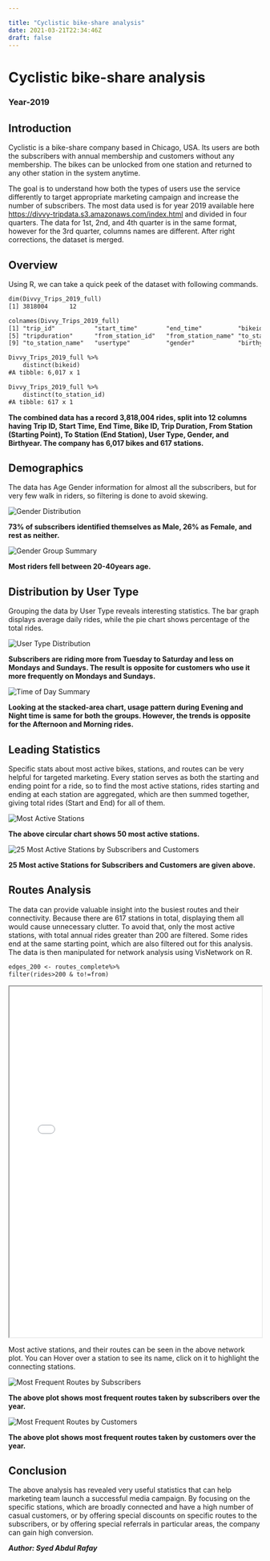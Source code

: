 ```yaml
---

title: "Cyclistic bike-share analysis"
date: 2021-03-21T22:34:46Z
draft: false
---
```


# Cyclistic bike-share analysis 

### Year-2019



## Introduction

Cyclistic is a bike-share company based in Chicago, USA. Its users are both the subscribers with annual membership and customers without any membership. The bikes can be unlocked from one station and returned to any other station in the system anytime. 

The goal is to understand how both the types of users use the service differently to target appropriate marketing campaign and increase the number of subscribers. The most data  used is for year 2019 available here https://divvy-tripdata.s3.amazonaws.com/index.html and divided in four quarters. The data for 1st, 2nd, and 4th quarter is in the same format, however for the 3rd quarter, columns names are different. After right corrections, the dataset is merged.  

## Overview

Using R, we can take a quick peek of the dataset with following commands. 

```rst
dim(Divvy_Trips_2019_full)
[1] 3818004      12
```

```rst
colnames(Divvy_Trips_2019_full)
[1] "trip_id"           "start_time"        "end_time"          "bikeid"           
[5] "tripduration"      "from_station_id"   "from_station_name" "to_station_id"    
[9] "to_station_name"   "usertype"          "gender"            "birthyear"
```

```rst
Divvy_Trips_2019_full %>% 
	distinct(bikeid)
#A tibble: 6,017 x 1
```

```rst
Divvy_Trips_2019_full %>% 
	distinct(to_station_id)
#A tibble: 617 x 1
```

**The combined data has a record 3,818,004 rides, split into 12 columns having Trip ID, Start Time, End Time, Bike ID, Trip Duration, From Station (Starting Point), To Station (End Station), User Type, Gender, and Birthyear. The company has 6,017 bikes and 617 stations.**

## Demographics

The data has Age Gender information for almost all the subscribers, but for very few walk in riders, so filtering is done to avoid skewing. 

![Gender Distribution](projects/DIVVY_Bike_Sharing_2019/Gender_Summary.png)

**73% of subscribers identified themselves as Male, 26% as Female, and rest as neither.**





![Gender Group Summary](projects/DIVVY_Bike_Sharing_2019/age_rides_summary.png)

**Most riders fell between 20-40years age.**

## Distribution by User Type

Grouping the data by User Type reveals interesting statistics. The bar graph displays average daily rides, while the pie chart shows percentage of the total rides.

![User Type Distribution](projects/DIVVY_Bike_Sharing_2019/user_type_daily_distribution.png)

**Subscribers are riding more from Tuesday to Saturday and less on Mondays and Sundays. The result is opposite for customers who use it more frequently on Mondays and Sundays.**

![Time of Day Summary](projects/DIVVY_Bike_Sharing_2019/time_day_summary.png)

**Looking at the stacked-area chart, usage pattern during Evening and Night time is same for both the groups. However,  the trends is opposite for the Afternoon and Morning rides.**

## Leading Statistics

Specific stats about most active bikes, stations, and routes can be very helpful for targeted marketing. Every station serves as both the starting and ending point for a ride, so to find the most active stations, rides starting and ending at each station are aggregated, which are then summed together, giving total rides (Start and End) for all of them. 

![Most Active Stations](projects/DIVVY_Bike_Sharing_2019/top_stations_circplot.png)

**The above circular chart shows 50 most active stations.**

![25 Most Active Stations by Subscribers and Customers](projects/DIVVY_Bike_Sharing_2019/top_stations_comb_bar.png)

**25 Most active Stations for Subscribers and Customers are given above.**

## Routes Analysis

The data can provide valuable insight into the busiest routes and their connectivity. Because there are 617 stations in total, displaying them all would cause unnecessary clutter. To avoid that, only the most active stations, with total annual rides greater than 200 are filtered. Some rides end at the same starting point, which are also filtered out for this analysis. The data is then manipulated for network analysis using VisNetwork on R.

```rst
edges_200 <- routes_complete%>% 
filter(rides>200 & to!=from)
```

<iframe seamless src="projects/DIVVY_Bike_Sharing_2019/network.html" width="100%" height="700"></iframe>

Most active stations, and their routes can be seen in the above network plot. You can Hover over a station to see its name, click on it to highlight the connecting stations.

![Most Frequent Routes by Subscribers](projects/DIVVY_Bike_Sharing_2019/Most_Frequent_Routes_by_Subscribers.png) 

**The above plot shows most frequent routes taken by subscribers over the year.**

![Most Frequent Routes by Customers](projects/DIVVY_Bike_Sharing_2019/Most_Frequent_Routes_by_Customers.png)

**The above plot shows most frequent routes taken by customers over the year.**

## Conclusion

The above analysis has revealed very useful statistics that can help marketing team launch a successful media campaign. By focusing on the specific stations, which are broadly connected and have a high number of casual customers, or by offering special discounts on specific routes to the subscribers, or by offering special referrals in particular areas, the company can gain high conversion.



***Author: Syed Abdul Rafay***

